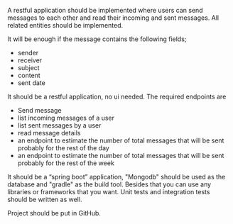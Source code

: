 A restful application should be implemented where users can send messages to each other and read their incoming and sent messages. 
All related entities should be implemented.

It will be enough if the message contains the following fields;
- sender
- receiver
- subject
- content
- sent date

It should be a restful application, no ui needed. The required endpoints are

- Send message
- list incoming messages of a user
- list sent messages by a user
- read message details
- an endpoint to estimate the number of total messages that will be sent probably for the rest of the day
- an endpoint to estimate the number of total messages that will be sent probably for the rest of the week

It should be a “spring boot” application, "Mongodb" should be used as the database and "gradle" as the build tool. 
Besides that you can use any libraries or frameworks that you want. Unit tests and integration tests should be written as well.

Project should be put in GitHub.
